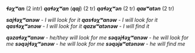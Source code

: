 **_ɬəχʷan_** (2 intr)
**_qaɬəχʷan_** (**_qaj_**) (2 tr)
**_qaɬəχʷən_** (2 tr)
**_qaʁʷatən_** (2 tr)

**_sajɬəχʷanəw_** - _I will look for it_
**_qasɬəχʷanəw_** - _I will look for it_
**_qasɬəχʷənəw_** - _I will look for it_
**_qazʁʷatənəw_** - _I will find it_

**_qəzaɬəχʷanəw_** - _he/they will look for me_
**_səqəjɬəχʷanəw_** - _he will look for me_
**_səqəjɬəχʷənəw_** - _he will look for me_
**_səqəjʁʷatənəw_** - _he will find me_